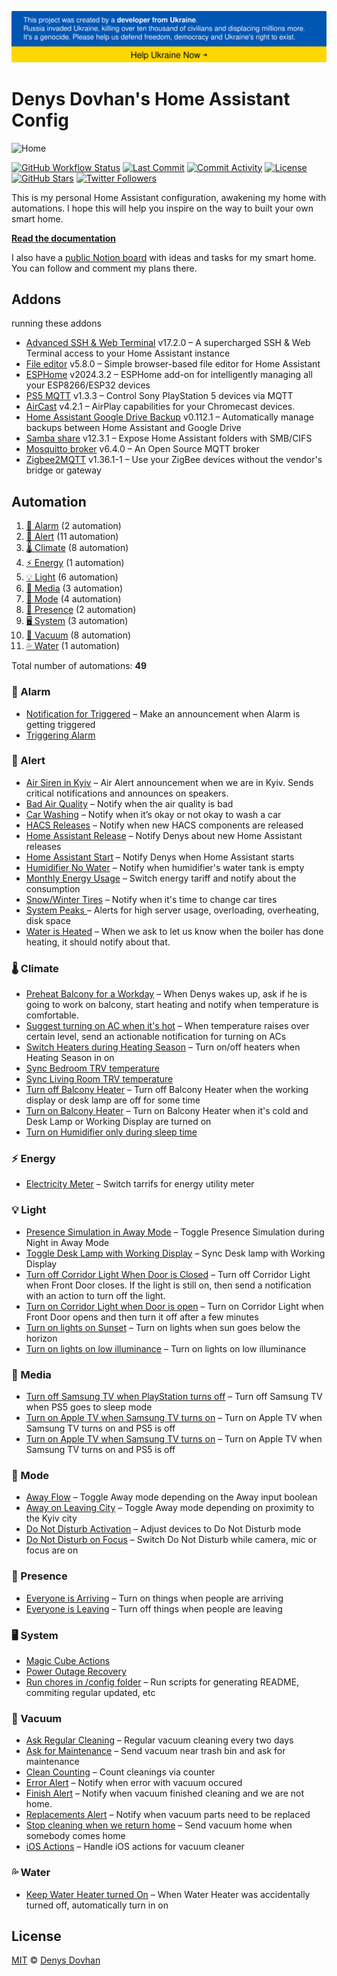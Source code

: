 [![SWUbanner](https://raw.githubusercontent.com/vshymanskyy/StandWithUkraine/main/banner-direct-single.svg)](https://stand-with-ukraine.pp.ua/)

# Denys Dovhan's Home Assistant Config

![Home](https://user-images.githubusercontent.com/3459374/152371766-1d2a1e17-34d3-4fe6-9e6d-aded02f14de1.png)

[![GitHub Workflow Status][github-img]][github-url]
[![Last Commit][last-commit-img]][github-url]
[![Commit Activity][commit-activity-img]][github-url]
[![License][license-img]][license-url]
[![GitHub Stars][stars-img]][github-url]
[![Twitter Followers][twitter-img]][twitter-url]

This is my personal Home Assistant configuration, awakening my home with automations. I hope this will help you inspire on the way to built your own smart home.

[**Read the documentation**](https://denysdovhan.com/smart-home)

I also have a [public Notion board](https://www.notion.so/denysdovhan/f09ea06da5db4cfa84d3ca50417b93b2?v=5fccab53c2fd4ac188ee0b92c2ca1cb9) with ideas and tasks for my smart home. You can follow and comment my plans there.

## Addons

running these addons

<!-- start-addons -->

- [Advanced SSH & Web Terminal](https://github.com/hassio-addons/addon-ssh) v17.2.0 – A supercharged SSH & Web Terminal access to your Home Assistant instance
- [File editor](https://github.com/home-assistant/addons/tree/master/configurator) v5.8.0 – Simple browser-based file editor for Home Assistant
- [ESPHome](https://esphome.io/) v2024.3.2 – ESPHome add-on for intelligently managing all your ESP8266/ESP32 devices
- [PS5 MQTT](https://github.com/FunkeyFlo/ps5-mqtt/tree/main/add-ons/ps5-mqtt) v1.3.3 – Control Sony PlayStation 5 devices via MQTT
- [AirCast](https://github.com/hassio-addons/addon-aircast) v4.2.1 – AirPlay capabilities for your Chromecast devices.
- [Home Assistant Google Drive Backup](https://github.com/sabeechen/hassio-google-drive-backup) v0.112.1 – Automatically manage backups between Home Assistant and Google Drive
- [Samba share](https://github.com/home-assistant/addons/tree/master/samba) v12.3.1 – Expose Home Assistant folders with SMB/CIFS
- [Mosquitto broker](https://github.com/home-assistant/addons/tree/master/mosquitto) v6.4.0 – An Open Source MQTT broker
- [Zigbee2MQTT](https://github.com/zigbee2mqtt/hassio-zigbee2mqtt/tree/master/zigbee2mqtt) v1.36.1-1 – Use your ZigBee devices without the vendor's bridge or gateway
<!-- end-addons -->

## Automation

<!-- start-automations -->

1. [🚨 Alarm](#-alarm) (2 automation)
1. [🔔 Alert](#-alert) (11 automation)
1. [🌡️ Climate](#-climate) (8 automation)
1. [⚡️ Energy](#-energy) (1 automation)
1. [💡 Light](#-light) (6 automation)
1. [🎵 Media](#-media) (3 automation)
1. [🚦 Mode](#-mode) (4 automation)
1. [🔘 Presence](#-presence) (2 automation)
1. [🖥️ System](#-system) (3 automation)
1. [🧹 Vacuum](#-vacuum) (8 automation)
1. [💦 Water](#-water) (1 automation)

Total number of automations: **49**️

### 🚨 Alarm

- [Notification for Triggered](https://github.com/denysdovhan/home-assistant-config/blob/525e83c111a9fdd360b0cd4b99b0cdfd517509e6/automations.yaml#L76) – Make an announcement when Alarm is getting triggered
- [Triggering Alarm](https://github.com/denysdovhan/home-assistant-config/blob/525e83c111a9fdd360b0cd4b99b0cdfd517509e6/automations.yaml#L53)

### 🔔 Alert

- [Air Siren in Kyiv](https://github.com/denysdovhan/home-assistant-config/blob/525e83c111a9fdd360b0cd4b99b0cdfd517509e6/automations.yaml#L2) – Air Alert announcement when we are in Kyiv. Sends critical notifications and announces on speakers.
- [Bad Air Quality](https://github.com/denysdovhan/home-assistant-config/blob/525e83c111a9fdd360b0cd4b99b0cdfd517509e6/automations.yaml#L402) – Notify when the air quality is bad
- [Car Washing](https://github.com/denysdovhan/home-assistant-config/blob/525e83c111a9fdd360b0cd4b99b0cdfd517509e6/automations.yaml#L517) – Notify when it’s okay or not okay to wash a car
- [HACS Releases](https://github.com/denysdovhan/home-assistant-config/blob/525e83c111a9fdd360b0cd4b99b0cdfd517509e6/automations.yaml#L272) – Notify when new HACS components are released
- [Home Assistant Release](https://github.com/denysdovhan/home-assistant-config/blob/525e83c111a9fdd360b0cd4b99b0cdfd517509e6/automations.yaml#L241) – Notify Denys about new Home Assistant releases
- [Home Assistant Start](https://github.com/denysdovhan/home-assistant-config/blob/525e83c111a9fdd360b0cd4b99b0cdfd517509e6/automations.yaml#L309) – Notify Denys when Home Assistant starts
- [Humidifier No Water](https://github.com/denysdovhan/home-assistant-config/blob/525e83c111a9fdd360b0cd4b99b0cdfd517509e6/automations.yaml#L491) – Notify when humidifier's water tank is empty
- [Monthly Energy Usage](https://github.com/denysdovhan/home-assistant-config/blob/525e83c111a9fdd360b0cd4b99b0cdfd517509e6/automations.yaml#L640) – Switch energy tariff and notify about the consumption
- [Snow/Winter Tires](https://github.com/denysdovhan/home-assistant-config/blob/525e83c111a9fdd360b0cd4b99b0cdfd517509e6/automations.yaml#L567) – Notify when it's time to change car tires
- [System Peaks ](https://github.com/denysdovhan/home-assistant-config/blob/525e83c111a9fdd360b0cd4b99b0cdfd517509e6/automations.yaml#L329) – Alerts for high server usage, overloading, overheating, disk space
- [Water is Heated](https://github.com/denysdovhan/home-assistant-config/blob/525e83c111a9fdd360b0cd4b99b0cdfd517509e6/automations.yaml#L1854) – When we ask to let us know when the boiler has done heating, it should notify about that.

### 🌡️ Climate

- [Preheat Balcony for a Workday](https://github.com/denysdovhan/home-assistant-config/blob/525e83c111a9fdd360b0cd4b99b0cdfd517509e6/automations.yaml#L934) – When Denys wakes up, ask if he is going to work on balcony, start heating and notify when temperature is comfortable.
- [Suggest turning on AC when it's hot](https://github.com/denysdovhan/home-assistant-config/blob/525e83c111a9fdd360b0cd4b99b0cdfd517509e6/automations.yaml#LNone) – When temperature raises over certain level, send an actionable notification for turning on ACs
- [Switch Heaters during Heating Season](https://github.com/denysdovhan/home-assistant-config/blob/525e83c111a9fdd360b0cd4b99b0cdfd517509e6/automations.yaml#L769) – Turn on/off heaters when Heating Season in on
- [Sync Bedroom TRV temperature](https://github.com/denysdovhan/home-assistant-config/blob/525e83c111a9fdd360b0cd4b99b0cdfd517509e6/automations.yaml#L760)
- [Sync Living Room TRV temperature](https://github.com/denysdovhan/home-assistant-config/blob/525e83c111a9fdd360b0cd4b99b0cdfd517509e6/automations.yaml#L751)
- [Turn off Balcony Heater](https://github.com/denysdovhan/home-assistant-config/blob/525e83c111a9fdd360b0cd4b99b0cdfd517509e6/automations.yaml#L882) – Turn off Balcony Heater when the working display or desk lamp are off for some time
- [Turn on Balcony Heater](https://github.com/denysdovhan/home-assistant-config/blob/525e83c111a9fdd360b0cd4b99b0cdfd517509e6/automations.yaml#L842) – Turn on Balcony Heater when it's cold and Desk Lamp or Working Display are turned on
- [Turn on Humidifier only during sleep time](https://github.com/denysdovhan/home-assistant-config/blob/525e83c111a9fdd360b0cd4b99b0cdfd517509e6/automations.yaml#L1980)

### ⚡️ Energy

- [Electricity Meter](https://github.com/denysdovhan/home-assistant-config/blob/525e83c111a9fdd360b0cd4b99b0cdfd517509e6/automations.yaml#L680) – Switch tarrifs for energy utility meter

### 💡 Light

- [Presence Simulation in Away Mode](https://github.com/denysdovhan/home-assistant-config/blob/525e83c111a9fdd360b0cd4b99b0cdfd517509e6/automations.yaml#L1320) – Toggle Presence Simulation during Night in Away Mode
- [Toggle Desk Lamp with Working Display](https://github.com/denysdovhan/home-assistant-config/blob/525e83c111a9fdd360b0cd4b99b0cdfd517509e6/automations.yaml#L1235) – Sync Desk lamp with Working Display
- [Turn off Corridor Light When Door is Closed](https://github.com/denysdovhan/home-assistant-config/blob/525e83c111a9fdd360b0cd4b99b0cdfd517509e6/automations.yaml#L1159) – Turn off Corridor Light when Front Door closes. If the light is still on, then send a notification with an action to turn off the light.
- [Turn on Corridor Light when Door is open](https://github.com/denysdovhan/home-assistant-config/blob/525e83c111a9fdd360b0cd4b99b0cdfd517509e6/automations.yaml#L1136) – Turn on Corridor Light when Front Door opens and then turn it off after a few minutes
- [Turn on lights on Sunset](https://github.com/denysdovhan/home-assistant-config/blob/525e83c111a9fdd360b0cd4b99b0cdfd517509e6/automations.yaml#L1028) – Turn on lights when sun goes below the horizon
- [Turn on lights on low illuminance](https://github.com/denysdovhan/home-assistant-config/blob/525e83c111a9fdd360b0cd4b99b0cdfd517509e6/automations.yaml#L1077) – Turn on lights on low illuminance

### 🎵 Media

- [Turn off Samsung TV when PlayStation turns off](https://github.com/denysdovhan/home-assistant-config/blob/525e83c111a9fdd360b0cd4b99b0cdfd517509e6/automations.yaml#L96) – Turn off Samsung TV when PS5 goes to sleep mode
- [Turn on Apple TV when Samsung TV turns on](https://github.com/denysdovhan/home-assistant-config/blob/525e83c111a9fdd360b0cd4b99b0cdfd517509e6/automations.yaml#L2149) – Turn on Apple TV when Samsung TV turns on and PS5 is off
- [Turn on Apple TV when Samsung TV turns on](https://github.com/denysdovhan/home-assistant-config/blob/525e83c111a9fdd360b0cd4b99b0cdfd517509e6/automations.yaml#L2149) – Turn on Apple TV when Samsung TV turns on and PS5 is off

### 🚦 Mode

- [Away Flow](https://github.com/denysdovhan/home-assistant-config/blob/525e83c111a9fdd360b0cd4b99b0cdfd517509e6/automations.yaml#L1286) – Toggle Away mode depending on the Away input boolean
- [Away on Leaving City](https://github.com/denysdovhan/home-assistant-config/blob/525e83c111a9fdd360b0cd4b99b0cdfd517509e6/automations.yaml#L1296) – Toggle Away mode depending on proximity to the Kyiv city
- [Do Not Disturb Activation](https://github.com/denysdovhan/home-assistant-config/blob/525e83c111a9fdd360b0cd4b99b0cdfd517509e6/automations.yaml#L1251) – Adjust devices to Do Not Disturb mode
- [Do Not Disturb on Focus](https://github.com/denysdovhan/home-assistant-config/blob/525e83c111a9fdd360b0cd4b99b0cdfd517509e6/automations.yaml#L1268) – Switch Do Not Disturb while camera, mic or focus are on

### 🔘 Presence

- [Everyone is Arriving](https://github.com/denysdovhan/home-assistant-config/blob/525e83c111a9fdd360b0cd4b99b0cdfd517509e6/automations.yaml#L1348) – Turn on things when people are arriving
- [Everyone is Leaving](https://github.com/denysdovhan/home-assistant-config/blob/525e83c111a9fdd360b0cd4b99b0cdfd517509e6/automations.yaml#L1428) – Turn off things when people are leaving

### 🖥️ System

- [Magic Cube Actions](https://github.com/denysdovhan/home-assistant-config/blob/525e83c111a9fdd360b0cd4b99b0cdfd517509e6/automations.yaml#L119)
- [Power Outage Recovery](https://github.com/denysdovhan/home-assistant-config/blob/525e83c111a9fdd360b0cd4b99b0cdfd517509e6/automations.yaml#L1922)
- [Run chores in /config folder](https://github.com/denysdovhan/home-assistant-config/blob/525e83c111a9fdd360b0cd4b99b0cdfd517509e6/automations.yaml#L2220) – Run scripts for generating README, commiting regular updated, etc

### 🧹 Vacuum

- [Ask Regular Cleaning](https://github.com/denysdovhan/home-assistant-config/blob/525e83c111a9fdd360b0cd4b99b0cdfd517509e6/automations.yaml#L1500) – Regular vacuum cleaning every two days
- [Ask for Maintenance](https://github.com/denysdovhan/home-assistant-config/blob/525e83c111a9fdd360b0cd4b99b0cdfd517509e6/automations.yaml#L1639) – Send vacuum near trash bin and ask for maintenance
- [Clean Counting](https://github.com/denysdovhan/home-assistant-config/blob/525e83c111a9fdd360b0cd4b99b0cdfd517509e6/automations.yaml#L2203) – Count cleanings via counter
- [Error Alert](https://github.com/denysdovhan/home-assistant-config/blob/525e83c111a9fdd360b0cd4b99b0cdfd517509e6/automations.yaml#L1611) – Notify when error with vacuum occured
- [Finish Alert](https://github.com/denysdovhan/home-assistant-config/blob/525e83c111a9fdd360b0cd4b99b0cdfd517509e6/automations.yaml#L1578) – Notify when vacuum finished cleaning and we are not home.
- [Replacements Alert](https://github.com/denysdovhan/home-assistant-config/blob/525e83c111a9fdd360b0cd4b99b0cdfd517509e6/automations.yaml#L1703) – Notify when vacuum parts need to be replaced
- [Stop cleaning when we return home](https://github.com/denysdovhan/home-assistant-config/blob/525e83c111a9fdd360b0cd4b99b0cdfd517509e6/automations.yaml#L1560) – Send vacuum home when somebody comes home
- [iOS Actions](https://github.com/denysdovhan/home-assistant-config/blob/525e83c111a9fdd360b0cd4b99b0cdfd517509e6/automations.yaml#L1783) – Handle iOS actions for vacuum cleaner

### 💦 Water

- [Keep Water Heater turned On](https://github.com/denysdovhan/home-assistant-config/blob/525e83c111a9fdd360b0cd4b99b0cdfd517509e6/automations.yaml#L2176) – When Water Heater was accidentally turned off, automatically turn in on
<!-- end-automations -->

## License

[MIT][license-url] © [Denys Dovhan][denysdovhan]

<!-- References -->

[github-url]: https://github.com/denysdovhan/home-assistant-config
[github-img]: https://img.shields.io/github/actions/workflow/status/denysdovhan/home-assistant-config/homeassistant.yml?style=flat-square
[last-commit-img]: https://img.shields.io/github/last-commit/denysdovhan/home-assistant-config?style=flat-square
[commit-activity-img]: https://img.shields.io/github/commit-activity/m/denysdovhan/home-assistant-config?style=flat-square
[license-url]: https://github.com/denysdovhan/home-assistant-config/blob/master/LICENSE
[license-img]: https://img.shields.io/github/license/denysdovhan/home-assistant-config?style=flat-square
[twitter-url]: https://twitter.com/denysdovhan
[twitter-img]: https://img.shields.io/twitter/follow/denysdovhan?label=Follow
[stars-img]: https://img.shields.io/github/stars/denysdovhan/home-assistant-config?style=social
[denysdovhan]: https://denysdovhan.com
